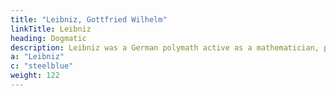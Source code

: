 ```yaml
---
title: "Leibniz, Gottfried Wilhelm"
linkTitle: Leibniz
heading: Dogmatic
description: Leibniz was a German polymath active as a mathematician, philosopher, scientist and diplomat. He is a prominent figure in both the history of philosophy and the history of mathematics.
a: "Leibniz"
c: "steelblue"
weight: 122
---
```

